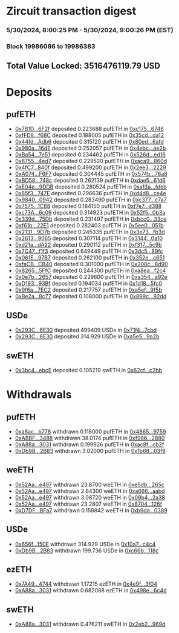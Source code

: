 # Zircuit transaction digest
### 5/30/2024, 8:00:25 PM - 5/30/2024, 9:00:26 PM (EST)
### Block 19986086 to 19986383

## Total Value Locked: 3516476119.79 USD

# Deposits
## pufETH
- [0x7B1D...6F2f](https://etherscan.io/address/0x7B1DD8f8f67488C907bE97Be129B47f855e96F2f) deposited 0.223688 pufETH in [0xc175...6746](https://etherscan.io/tx/0x7B1DD8f8f67488C907bE97Be129B47f855e96F2f)
- [0xfFD8...f68C](https://etherscan.io/address/0xfFD8f1eBF6cE7Cbd511e7d9ce55F140623b0f68C) deposited 0.188005 pufETH in [0x35cd...da12](https://etherscan.io/tx/0xfFD8f1eBF6cE7Cbd511e7d9ce55F140623b0f68C)
- [0x44fd...Adb6](https://etherscan.io/address/0x44fd261E7e12962f6566b1CaF11660A1d3BFAdb6) deposited 0.315120 pufETH in [0x80ed...6afd](https://etherscan.io/tx/0x44fd261E7e12962f6566b1CaF11660A1d3BFAdb6)
- [0x980a...16dE](https://etherscan.io/address/0x980a50Cf9E9D34e53C609645da676e58386116dE) deposited 0.252057 pufETH in [0x4ebc...ae2b](https://etherscan.io/tx/0x980a50Cf9E9D34e53C609645da676e58386116dE)
- [0xBa54...7e51](https://etherscan.io/address/0xBa540b33B985193B637922EbBE16f6B6BEA17e51) deposited 0.234462 pufETH in [0x526d...ed16](https://etherscan.io/tx/0xBa540b33B985193B637922EbBE16f6B6BEA17e51)
- [0x8755...4ed7](https://etherscan.io/address/0x8755B2c542E306B47a263210496e3f19178d4ed7) deposited 0.229520 pufETH in [0xaca9...860d](https://etherscan.io/tx/0x8755B2c542E306B47a263210496e3f19178d4ed7)
- [0x4fC7...840f](https://etherscan.io/address/0x4fC7d4f66F205Db1BEC6A6b6fD4E7932a5Ae840f) deposited 0.499200 pufETH in [0x2ee3...2229](https://etherscan.io/tx/0x4fC7d4f66F205Db1BEC6A6b6fD4E7932a5Ae840f)
- [0xA074...F6F7](https://etherscan.io/address/0xA0749Fa727bc2Dc2d961d93562262100cF97F6F7) deposited 0.304445 pufETH in [0x574b...78a8](https://etherscan.io/tx/0xA0749Fa727bc2Dc2d961d93562262100cF97F6F7)
- [0xBD58...748c](https://etherscan.io/address/0xBD584dd87E406796f917ff9eFb5F98828a18748c) deposited 0.262139 pufETH in [0xdae5...61d6](https://etherscan.io/tx/0xBD584dd87E406796f917ff9eFb5F98828a18748c)
- [0xE04e...9DDB](https://etherscan.io/address/0xE04e5C680B2d68920eD4f0FCccF9c1eb09f19DDB) deposited 0.280524 pufETH in [0xa13a...fdeb](https://etherscan.io/tx/0xE04e5C680B2d68920eD4f0FCccF9c1eb09f19DDB)
- [0x85f3...747E](https://etherscan.io/address/0x85f30417cF5A513F6e0387D3653BD442887f747E) deposited 0.296636 pufETH in [0xd4d8...ce4e](https://etherscan.io/tx/0x85f30417cF5A513F6e0387D3653BD442887f747E)
- [0x9840...0942](https://etherscan.io/address/0x9840162Cf8947f9D4256447e80e34627828c0942) deposited 0.283490 pufETH in [0xc377...c7a7](https://etherscan.io/tx/0x9840162Cf8947f9D4256447e80e34627828c0942)
- [0x7575...1C68](https://etherscan.io/address/0x7575f0e25aCE1628Eb06BF46998B116F84dC1C68) deposited 0.184150 pufETH in [0xf7e7...d388](https://etherscan.io/tx/0x7575f0e25aCE1628Eb06BF46998B116F84dC1C68)
- [0xc73A...6c09](https://etherscan.io/address/0xc73A0533E130f39A033F9A53d5364B5fCf426c09) deposited 0.314923 pufETH in [0x52f5...0b3a](https://etherscan.io/tx/0xc73A0533E130f39A033F9A53d5364B5fCf426c09)
- [0x339d...75Db](https://etherscan.io/address/0x339dB4199D85561d0a57027A4F89F49B0e1e75Db) deposited 0.231497 pufETH in [0xbcc0...33ce](https://etherscan.io/tx/0x339dB4199D85561d0a57027A4F89F49B0e1e75Db)
- [0xf61b...22E1](https://etherscan.io/address/0xf61b161979E1724a143c6208615321D2Ee7F22E1) deposited 0.282403 pufETH in [0x5ee0...051b](https://etherscan.io/tx/0xf61b161979E1724a143c6208615321D2Ee7F22E1)
- [0x2131...9D7b](https://etherscan.io/address/0x21315b3ca5570503b67A36CEE1010a9eFcaf9D7b) deposited 0.245335 pufETH in [0x3e73...fb3d](https://etherscan.io/tx/0x21315b3ca5570503b67A36CEE1010a9eFcaf9D7b)
- [0x2613...9065](https://etherscan.io/address/0x2613f9CA4782867360007B8B58277FCEA1A19065) deposited 0.307114 pufETH in [0x3144...0a10](https://etherscan.io/tx/0x2613f9CA4782867360007B8B58277FCEA1A19065)
- [0xd21a...dA22](https://etherscan.io/address/0xd21a1A68e3f1fB3b5bDE0d2e59A26513cF00dA22) deposited 0.290112 pufETH in [0xf317...5c9b](https://etherscan.io/tx/0xd21a1A68e3f1fB3b5bDE0d2e59A26513cF00dA22)
- [0x7C47...f1f3](https://etherscan.io/address/0x7C4745F33e5F398fB519CC20f99552602b62f1f3) deposited 0.649449 pufETH in [0x3dc5...89fc](https://etherscan.io/tx/0x7C4745F33e5F398fB519CC20f99552602b62f1f3)
- [0x061E...97B7](https://etherscan.io/address/0x061E51bE286E02Fe88F7124946962B055Fbc97B7) deposited 0.262100 pufETH in [0x352e...c651](https://etherscan.io/tx/0x061E51bE286E02Fe88F7124946962B055Fbc97B7)
- [0xfaCB...CB40](https://etherscan.io/address/0xfaCB1D4f3E9a2F53AFbF9673f8BeCE6b721bCB40) deposited 0.301000 pufETH in [0x208c...8d90](https://etherscan.io/tx/0xfaCB1D4f3E9a2F53AFbF9673f8BeCE6b721bCB40)
- [0x8265...5FfC](https://etherscan.io/address/0x826576b40201EB073f61367207A54C69055C5FfC) deposited 0.244300 pufETH in [0xa8ea...f2c4](https://etherscan.io/tx/0x826576b40201EB073f61367207A54C69055C5FfC)
- [0x0e7b...2657](https://etherscan.io/address/0x0e7b8888c3cce917caCAEB810E3F94F3d5f92657) deposited 0.229600 pufETH in [0xa354...a92e](https://etherscan.io/tx/0x0e7b8888c3cce917caCAEB810E3F94F3d5f92657)
- [0xD193...93Bf](https://etherscan.io/address/0xD1930ED76771cfDB00ecbb07907026ff4dCd93Bf) deposited 0.194034 pufETH in [0x1d18...5fc0](https://etherscan.io/tx/0xD1930ED76771cfDB00ecbb07907026ff4dCd93Bf)
- [0x9f6a...7EC2](https://etherscan.io/address/0x9f6a311D6c18743FdB3aB3d896707dAEB6137EC2) deposited 0.217757 pufETH in [0xa5ef...9f5b](https://etherscan.io/tx/0x9f6a311D6c18743FdB3aB3d896707dAEB6137EC2)
- [0xBe2a...8c77](https://etherscan.io/address/0xBe2a0126DDaB953030e56cB53f8527E55b3c8c77) deposited 0.108000 pufETH in [0x899c...92dd](https://etherscan.io/tx/0xBe2a0126DDaB953030e56cB53f8527E55b3c8c77)
## USDe
- [0x293C...6E30](https://etherscan.io/address/0x293C6937D8D82e05B01335F7B33FBA0c8e256E30) deposited 499409 USDe in [0x71f4...7cbd](https://etherscan.io/tx/0x293C6937D8D82e05B01335F7B33FBA0c8e256E30)
- [0x293C...6E30](https://etherscan.io/address/0x293C6937D8D82e05B01335F7B33FBA0c8e256E30) deposited 314.929 USDe in [0xa5e5...9a2b](https://etherscan.io/tx/0x293C6937D8D82e05B01335F7B33FBA0c8e256E30)
## swETH
- [0x3bc4...ebcE](https://etherscan.io/address/0x3bc429b0f98FC17699703Dbed2a4F41925DAebcE) deposited 0.105219 swETH in [0x62cf...c2bb](https://etherscan.io/tx/0x3bc429b0f98FC17699703Dbed2a4F41925DAebcE)
# Withdrawals
## pufETH
- [0xa8ac...b778](https://etherscan.io/address/0xa8ac458B59354fB102ce369aa5793a73E892b778) withdrawn 0.118000 pufETH in [0x4865...9759](https://etherscan.io/tx/0xa8ac458B59354fB102ce369aa5793a73E892b778)
- [0xABBF...3488](https://etherscan.io/address/0xABBF5A9cc22d1F893646ebe3a52cf179156C3488) withdrawn 38.0174 pufETH in [0xf986...2880](https://etherscan.io/tx/0xABBF5A9cc22d1F893646ebe3a52cf179156C3488)
- [0xA88a...3031](https://etherscan.io/address/0xA88a5db95e6468e093dD116E0991739066323031) withdrawn 0.199926 pufETH in [0xac8f...cb2f](https://etherscan.io/tx/0xA88a5db95e6468e093dD116E0991739066323031)
- [0xDb9B...2B83](https://etherscan.io/address/0xDb9B4f23f19438e8085B4FFa795Fe7E2cD142B83) withdrawn 3.02000 pufETH in [0x1b68...03f9](https://etherscan.io/tx/0xDb9B4f23f19438e8085B4FFa795Fe7E2cD142B83)
## weETH
- [0x52Aa...e497](https://etherscan.io/address/0x52Aa899454998Be5b000Ad077a46Bbe360F4e497) withdrawn 23.8700 weETH in [0xe5db...265c](https://etherscan.io/tx/0x52Aa899454998Be5b000Ad077a46Bbe360F4e497)
- [0x52Aa...e497](https://etherscan.io/address/0x52Aa899454998Be5b000Ad077a46Bbe360F4e497) withdrawn 2.64300 weETH in [0xa666...aabd](https://etherscan.io/tx/0x52Aa899454998Be5b000Ad077a46Bbe360F4e497)
- [0x52Aa...e497](https://etherscan.io/address/0x52Aa899454998Be5b000Ad077a46Bbe360F4e497) withdrawn 3.08720 weETH in [0x09b4...2a38](https://etherscan.io/tx/0x52Aa899454998Be5b000Ad077a46Bbe360F4e497)
- [0x52Aa...e497](https://etherscan.io/address/0x52Aa899454998Be5b000Ad077a46Bbe360F4e497) withdrawn 23.2807 weETH in [0x8704...126f](https://etherscan.io/tx/0x52Aa899454998Be5b000Ad077a46Bbe360F4e497)
- [0xD7DF...BFa7](https://etherscan.io/address/0xD7DF7E085214743530afF339aFC420c7c720BFa7) withdrawn 0.158842 weETH in [0xb9da...0389](https://etherscan.io/tx/0xD7DF7E085214743530afF339aFC420c7c720BFa7)
## USDe
- [0x656f...150E](https://etherscan.io/address/0x656f62eF0C8B808ce950af91BA310EE1982c150E) withdrawn 314.929 USDe in [0x10a7...c4c4](https://etherscan.io/tx/0x656f62eF0C8B808ce950af91BA310EE1982c150E)
- [0xDb9B...2B83](https://etherscan.io/address/0xDb9B4f23f19438e8085B4FFa795Fe7E2cD142B83) withdrawn 199.736 USDe in [0xc66b...118c](https://etherscan.io/tx/0xDb9B4f23f19438e8085B4FFa795Fe7E2cD142B83)
## ezETH
- [0x7A49...4744](https://etherscan.io/address/0x7A493Be5c2ce014cD049Bf178a1ac0Db1B434744) withdrawn 1.17215 ezETH in [0x4e9f...3f04](https://etherscan.io/tx/0x7A493Be5c2ce014cD049Bf178a1ac0Db1B434744)
- [0xA88a...3031](https://etherscan.io/address/0xA88a5db95e6468e093dD116E0991739066323031) withdrawn 0.682088 ezETH in [0x498e...6c4d](https://etherscan.io/tx/0xA88a5db95e6468e093dD116E0991739066323031)
## swETH
- [0xA88a...3031](https://etherscan.io/address/0xA88a5db95e6468e093dD116E0991739066323031) withdrawn 0.476211 swETH in [0x2eb2...969d](https://etherscan.io/tx/0xA88a5db95e6468e093dD116E0991739066323031)
